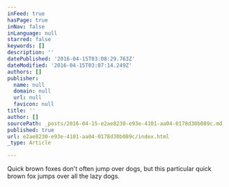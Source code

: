 ```yaml
---
inFeed: true
hasPage: true
inNav: false
inLanguage: null
starred: false
keywords: []
description: ''
datePublished: '2016-04-15T03:08:29.763Z'
dateModified: '2016-04-15T03:07:14.249Z'
authors: []
publisher:
  name: null
  domain: null
  url: null
  favicon: null
title: ''
author: []
sourcePath: _posts/2016-04-15-e2ae8230-e93e-4101-aa04-0178d30b089c.md
published: true
url: e2ae8230-e93e-4101-aa04-0178d30b089c/index.html
_type: Article

---
```

Quick brown foxes don't often jump over dogs, but this particular quick brown fox jumps over all the lazy dogs.